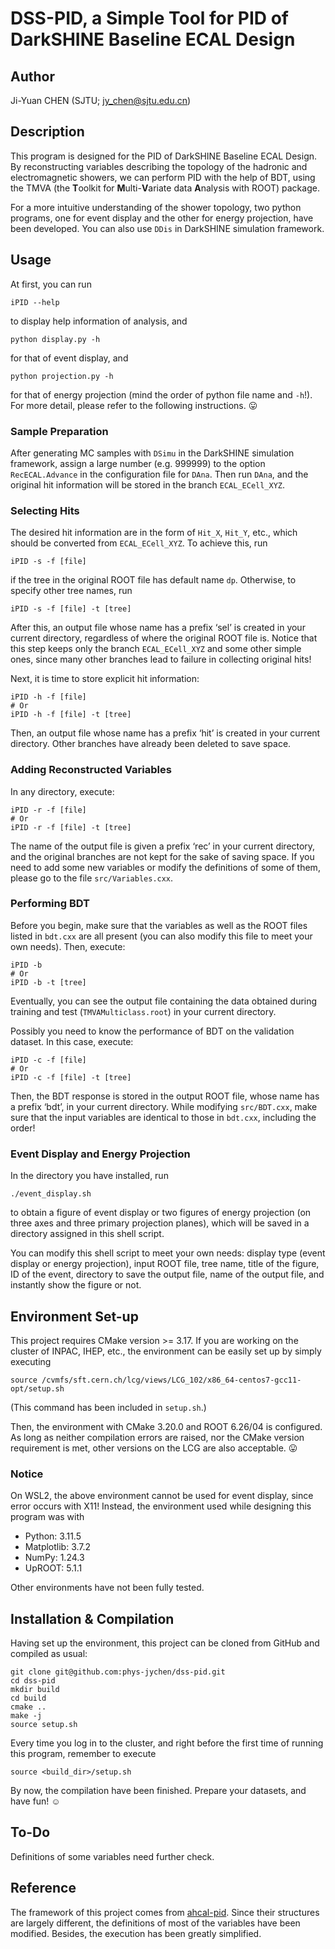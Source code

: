 # DSS-PID, a Simple Tool for PID of DarkSHINE Baseline ECAL Design

## Author
Ji-Yuan CHEN (SJTU; <jy_chen@sjtu.edu.cn>)

## Description
This program is designed for the PID of DarkSHINE Baseline ECAL Design. By reconstructing variables describing the topology of the hadronic and electromagnetic showers, we can perform PID with the help of BDT, using the TMVA (the **T**oolkit for **M**ulti-**V**ariate data **A**nalysis with ROOT) package.

For a more intuitive understanding of the shower topology, two python programs, one for event display and the other for energy projection, have been developed. You can also use `DDis` in DarkSHINE simulation framework.

## Usage
At first, you can run
```shell
iPID --help
```
to display help information of analysis, and
```shell
python display.py -h
```
for that of event display, and
```shell
python projection.py -h
```
for that of energy projection (mind the order of python file name and `-h`!). For more detail, please refer to the following instructions. :stuck_out_tongue:

### Sample Preparation
After generating MC samples with `DSimu` in the DarkSHINE simulation framework, assign a large number (e.g. 999999) to the option `RecECAL.Advance` in the configuration file for `DAna`. Then run `DAna`, and the original hit information will be stored in the branch `ECAL_ECell_XYZ`.

### Selecting Hits
The desired hit information are in the form of `Hit_X`, `Hit_Y`, etc., which should be converted from `ECAL_ECell_XYZ`. To achieve this, run
```shell
iPID -s -f [file]
```
if the tree in the original ROOT file has default name `dp`. Otherwise, to specify other tree names, run
```shell
iPID -s -f [file] -t [tree]
```

After this, an output file whose name has a prefix ‘sel’ is created in your current directory, regardless of where the original ROOT file is. Notice that this step keeps only the branch `ECAL_ECell_XYZ` and some other simple ones, since many other branches lead to failure in collecting original hits!

Next, it is time to store explicit hit information:
```shell
iPID -h -f [file]
# Or
iPID -h -f [file] -t [tree]
```

Then, an output file whose name has a prefix ‘hit’ is created in your current directory. Other branches have already been deleted to save space.

### Adding Reconstructed Variables
In any directory, execute:
```shell
iPID -r -f [file]
# Or
iPID -r -f [file] -t [tree]
```

The name of the output file is given a prefix ‘rec’ in your current directory, and the original branches are not kept for the sake of saving space. If you need to add some new variables or modify the definitions of some of them, please go to the file `src/Variables.cxx`.

### Performing BDT
Before you begin, make sure that the variables as well as the ROOT files listed in `bdt.cxx` are all present (you can also modify this file to meet your own needs). Then, execute:
```shell
iPID -b
# Or
iPID -b -t [tree]
```

Eventually, you can see the output file containing the data obtained during training and test (`TMVAMulticlass.root`) in your current directory.

Possibly you need to know the performance of BDT on the validation dataset. In this case, execute:
```shell
iPID -c -f [file]
# Or
iPID -c -f [file] -t [tree]
```

Then, the BDT response is stored in the output ROOT file, whose name has a prefix ‘bdt’, in your current directory. While modifying `src/BDT.cxx`, make sure that the input variables are identical to those in `bdt.cxx`, including the order!

### Event Display and Energy Projection
In the directory you have installed, run
```shell
./event_display.sh
```
to obtain a figure of event display or two figures of energy projection (on three axes and three primary projection planes), which will be saved in a directory assigned in this shell script.

You can modify this shell script to meet your own needs: display type (event display or energy projection), input ROOT file, tree name, title of the figure, ID of the event, directory to save the output file, name of the output file, and instantly show the figure or not.

## Environment Set-up
This project requires CMake version >= 3.17. If you are working on the cluster of INPAC, IHEP, etc., the environment can be easily set up by simply executing
```shell
source /cvmfs/sft.cern.ch/lcg/views/LCG_102/x86_64-centos7-gcc11-opt/setup.sh
```
(This command has been included in `setup.sh`.)

Then, the environment with CMake 3.20.0 and ROOT 6.26/04 is configured. As long as neither compilation errors are raised, nor the CMake version requirement is met, other versions on the LCG are also acceptable. :stuck_out_tongue:

### Notice
On WSL2, the above environment cannot be used for event display, since error occurs with X11! Instead, the environment used while designing this program was with
- Python: 3.11.5
- Matplotlib: 3.7.2
- NumPy: 1.24.3
- UpROOT: 5.1.1

Other environments have not been fully tested.

## Installation & Compilation
Having set up the environment, this project can be cloned from GitHub and compiled as usual:
```shell
git clone git@github.com:phys-jychen/dss-pid.git
cd dss-pid
mkdir build
cd build
cmake ..
make -j
source setup.sh
```

Every time you log in to the cluster, and right before the first time of running this program, remember to execute
```shell
source <build_dir>/setup.sh
```

By now, the compilation have been finished. Prepare your datasets, and have fun! :relaxed:

## To-Do
Definitions of some variables need further check.

## Reference
The framework of this project comes from [ahcal-pid](https://github.com/phys-jychen/ahcal-pid). Since their structures are largely different, the definitions of most of the variables have been modified. Besides, the execution has been greatly simplified.